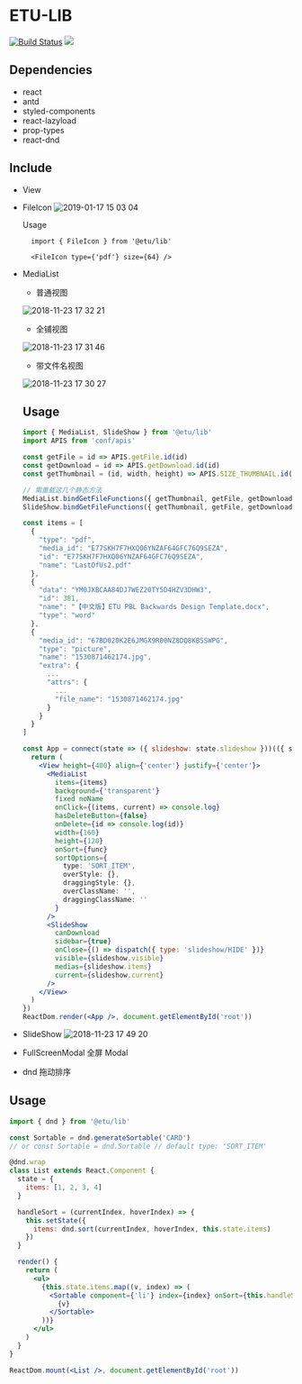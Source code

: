 # ETU-LIB

[![Build Status](https://travis-ci.org/etu-front/etu-lib.svg?branch=master)](https://travis-ci.org/etu-front/etu-lib) ![](https://img.shields.io/badge/framework-react-blue.svg)

## Dependencies

- react
- antd
- styled-components
- react-lazyload
- prop-types
- react-dnd

## Include

- View

- FileIcon
  ![2019-01-17 15 03 04](https://user-images.githubusercontent.com/5368890/51301125-0c31f680-1a69-11e9-809a-cfbc098da42d.png)

  Usage
  ```
    import { FileIcon } from '@etu/lib'

    <FileIcon type={'pdf'} size={64} />
  ```

- MediaList

  + 普通视图

  ![2018-11-23 17 32 21](https://user-images.githubusercontent.com/5368890/48936436-eba45f00-ef45-11e8-8073-0c48d21cd15c.png)

  + 全铺视图

   ![2018-11-23 17 31 46](https://user-images.githubusercontent.com/5368890/48936484-0a0a5a80-ef46-11e8-8c18-bc52d0873376.png)

  + 带文件名视图

  ![2018-11-23 17 30 27](https://user-images.githubusercontent.com/5368890/48936438-ec3cf580-ef45-11e8-8d92-c4d8206ed520.png)

  ## Usage
  ```jsx
  import { MediaList, SlideShow } from '@etu/lib'
  import APIS from 'conf/apis'

  const getFile = id => APIS.getFile.id(id)
  const getDownload = id => APIS.getDownload.id(id)
  const getThumbnail = (id, width, height) => APIS.SIZE_THUMBNAIL.id(id).width(width).height(height)

  // 需重载这几个静态方法
  MediaList.bindGetFileFunctions({ getThumbnail, getFile, getDownload })
  SlideShow.bindGetFileFunctions({ getThumbnail, getFile, getDownload })

  const items = [
    {
      "type": "pdf",
      "media_id": "E77SKH7F7HXQ06YNZAF64GFC76Q9SEZA",
      "id": "E77SKH7F7HXQ06YNZAF64GFC76Q9SEZA",
      "name": "LastOfUs2.pdf"
    },
    {
      "data": "YM0JXBCAA84DJ7WEZ20TY5D4HZV3DHW3",
      "id": 381,
      "name": "【中文版】ETU PBL Backwards Design Template.docx",
      "type": "word"
    },
    {
      "media_id": "67BD020K2E6JMGX9R00NZ8DQ8KBSSWPG",
      "type": "picture",
      "name": "1530871462174.jpg",
      "extra": {
        ...
        "attrs": {
          ...
          "file_name": "1530871462174.jpg"
        }
      }
    }
  ]

  const App = connect(state => ({ slideshow: state.slideshow }))(({ slideshow }) => {
    return (
      <View height={400} align={'center'} justify={'center'}>
        <MediaList
          items={items}
          background={'transparent'}
          fixed noName
          onClick={(items, current) => console.log}
          hasDeleteButton={false}
          onDelete={id => console.log(id)}
          width={160}
          height={120}
          onSort={func}
          sortOptions={
            type: 'SORT_ITEM',
            overStyle: {},
            draggingStyle: {},
            overClassName: '',
            draggingClassName: ''
          }
        />
        <SlideShow
          canDownload
          sidebar={true}
          onClose={() => dispatch({ type: 'slideshow/HIDE' })}
          visible={slideshow.visible}
          medias={slideshow.items}
          current={slideshow.current}
        />
      </View>
    )
  })
  ReactDom.render(<App />, document.getElementById('root'))
  ```

- SlideShow
 ![2018-11-23 17 49 20](https://user-images.githubusercontent.com/5368890/48937139-260efb80-ef48-11e8-93ad-7a76698428e1.png)


- FullScreenModal 全屏 Modal

- dnd 拖动排序

## Usage
  ```jsx
  import { dnd } from '@etu/lib'

  const Sortable = dnd.generateSortable('CARD')
  // or const Sortable = dnd.Sortable // default type: 'SORT_ITEM'

  @dnd.wrap
  class List extends React.Component {
    state = {
      items: [1, 2, 3, 4]
    }

    handleSort = (currentIndex, hoverIndex) => {
      this.setState({
        items: dnd.sort(currentIndex, hoverIndex, this.state.items)
      })
    }

    render() {
      return (
        <ul>
          {this.state.items.map((v, index) => (
            <Sortable component={'li'} index={index} onSort={this.handleSort}>
              {v}
            </Sortable>
          ))}
        </ul>
      )
    }
  }

  ReactDom.mount(<List />, document.getElementById('root'))
```
